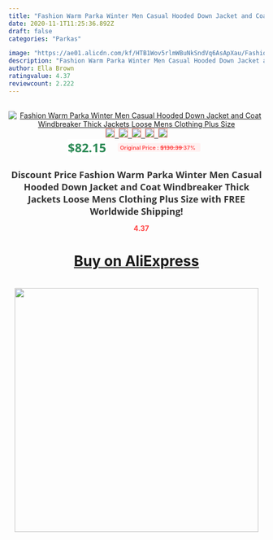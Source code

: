 ```yaml
---
title: "Fashion Warm Parka Winter Men Casual Hooded Down Jacket and Coat Windbreaker Thick Jackets Loose Mens Clothing Plus Size"
date: 2020-11-1T11:25:36.892Z
draft: false
categories: "Parkas"

image: "https://ae01.alicdn.com/kf/HTB1Wov5rlmWBuNkSndVq6AsApXau/Fashion-Warm-Parka-Winter-Men-Casual-Hooded-Down-Jacket-and-Coat-Windbreaker-Thick-Jackets-Loose-Mens.jpg"
description: "Fashion Warm Parka Winter Men Casual Hooded Down Jacket and Coat Windbreaker Thick Jackets Loose Mens Clothing Plus Size"
author: Ella Brown
ratingvalue: 4.37
reviewcount: 2.222
---
```

<br>
<div style="text-align: center;">
<a href="https://s.click.aliexpress.com/e/_As0C9n" target="_blank" rel="nofollow noopener noreferrer"><img alt="Fashion Warm Parka Winter Men Casual Hooded Down Jacket and Coat Windbreaker Thick Jackets Loose Mens Clothing Plus Size" class="magnifier-image" src="https://ae01.alicdn.com/kf/HTB1Wov5rlmWBuNkSndVq6AsApXau/Fashion-Warm-Parka-Winter-Men-Casual-Hooded-Down-Jacket-and-Coat-Windbreaker-Thick-Jackets-Loose-Mens.jpg_640x640.jpg">
<br>
<img style="border:1px solid salmon" src="https://ae01.alicdn.com/kf/HTB1Wov5rlmWBuNkSndVq6AsApXau/Fashion-Warm-Parka-Winter-Men-Casual-Hooded-Down-Jacket-and-Coat-Windbreaker-Thick-Jackets-Loose-Mens.jpg_120x120.jpg">&nbsp;&nbsp;<img style="border:1px solid salmon" src="https://ae01.alicdn.com/kf/HTB1m6ChriCYBuNkHFCcq6AHtVXat/Fashion-Warm-Parka-Winter-Men-Casual-Hooded-Down-Jacket-and-Coat-Windbreaker-Thick-Jackets-Loose-Mens.jpg_120x120.jpg">&nbsp;&nbsp;<img style="border:1px solid salmon" src="https://ae01.alicdn.com/kf/HTB1A7.ezwmTBuNjy1Xbq6yMrVXab/Fashion-Warm-Parka-Winter-Men-Casual-Hooded-Down-Jacket-and-Coat-Windbreaker-Thick-Jackets-Loose-Mens.jpg_120x120.jpg">&nbsp;&nbsp;<img style="border:1px solid salmon" src="https://ae01.alicdn.com/kf/HTB1v7GPzStYBeNjSspaq6yOOFXaq/Fashion-Warm-Parka-Winter-Men-Casual-Hooded-Down-Jacket-and-Coat-Windbreaker-Thick-Jackets-Loose-Mens.jpg_120x120.jpg">&nbsp;&nbsp;<img style="border:1px solid salmon" src="https://ae01.alicdn.com/kf/HTB1PawtzpGWBuNjy0Fbq6z4sXXac/Fashion-Warm-Parka-Winter-Men-Casual-Hooded-Down-Jacket-and-Coat-Windbreaker-Thick-Jackets-Loose-Mens.jpg_120x120.jpg"></a></div><br0>
<div style="text-align: center;"><span style="background-color: white; border: 0px; box-sizing: border-box; color: seagreen; display: inline-block; font-family: &quot;open sans&quot; , &quot;arial&quot; , &quot;helvetica&quot; , sans-serif , &quot;heiti&quot;; font-size: 24px; font-stretch: inherit; font-weight: 700; line-height: inherit; margin: 0px 10px 0px 0px; padding: 0px; vertical-align: middle;">$82.15 </span>
<span style="background: rgb(255 , 241 , 241); border-radius: 3px; border: 0px; box-sizing: border-box; color: #ff4747; display: inline-block; font-family: inherit; font-size: 12px; font-stretch: inherit; font-style: inherit; font-variant: inherit; font-weight: 600; line-height: inherit; margin: 0px; padding: 2px 5px; transform: scale(0.9); vertical-align: middle;">Original Price : <b style="text-decoration: line-through;">$130.39 </b> 37%&nbsp;&nbsp;</span></div>
<h1 style="color: #333333; display: inline-block; font-family: &quot;open sans&quot; , &quot;arial&quot; , &quot;helvetica&quot; , sans-serif , &quot;heiti&quot;; font-size: 18px; font-stretch: inherit; font-weight: 700; text-align: center;">Discount Price Fashion Warm Parka Winter Men Casual Hooded Down Jacket and Coat Windbreaker Thick Jackets Loose Mens Clothing Plus Size with FREE Worldwide Shipping!</h1>
<div style="color: #ff4747; text-align: center;">
<img src="https://4.bp.blogspot.com/-M0ZcTcb-5uY/XleCXlxnR4I/AAAAAAAAAEc/OrjgMkXV1oMQFaCRZj5HQwOCBcu3w1FegCPcBGAYYCw/s1600/star.png" style="height: 15px;">&nbsp;<b>4.37</b></div>
<div class="button_cont" align="center"><a class="buynow_a" href="https://s.click.aliexpress.com/e/_As0C9n" target="_blank" rel="nofollow noopener noreferrer"><H1>Buy on AliExpress</H1></a></div><br>
<div class="separator" style="clear: both; text-align: center;">
<img src="https://lh3.googleusercontent.com/-pTy5HemUv9M/XlePHvY0dAI/AAAAAAAAAE4/0nX5iRUoIWY8eMW9Dpxeirr157OZliDIgCLcBGAsYHQ/s1600/badge.gif" width="480">
</div>
